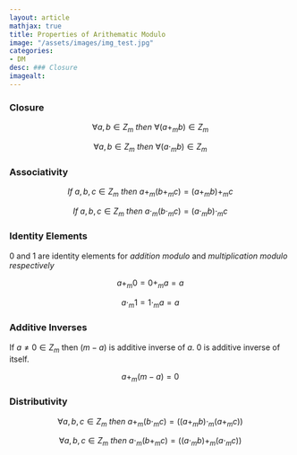 ```yaml
---
layout: article
mathjax: true
title: Properties of Arithematic Modulo
image: "/assets/images/img_test.jpg"
categories:
- DM
desc: ### Closure 
imagealt: 
---
```


### Closure
$$\forall a, b \in Z_m\ then\ \forall (a+_mb) \in Z_m$$

































































































































































































































































































































































$$\forall a, b \in Z_m\ then\ \forall (a \cdot_m b) \in Z_m$$


































































































































































































































































































































































### Associativity
$$If\ a, b, c \in Z_m\ then\ a +_m (b +_m c) = (a +_m b) +_m c$$

































































































































































































































































































































































$$If\ a, b, c \in Z_m\ then\ a \cdot_m  (b \cdot_m  c) = (a \cdot_m  b) \cdot_m  c$$


































































































































































































































































































































































### Identity Elements
0 and 1 are identity elements for *addition modulo* and *multiplication modulo respectively*

$$a +_m 0 = 0 +_m a = a$$

































































































































































































































































































































































$$a \cdot_m 1 = 1 \cdot_m a = a$$


































































































































































































































































































































































### Additive Inverses
If $a \neq 0 \in Z_m$ then $(m-a)$ is additive inverse of $a$. 0 is additive inverse of itself.


































































































































































































































































































































































$$a +_m (m-a) = 0$$


































































































































































































































































































































































### Distributivity
$$\forall a, b, c \in Z_m\ then\ a +_m (b \cdot_m c) = ((a +_m b) \cdot_m (a +_m c))$$

































































































































































































































































































































































$$\forall a, b, c \in Z_m\ then\ a \cdot_m (b +_m c) = ((a \cdot_m b) +_m (a \cdot_m c))$$
































































































































































































































































































































































